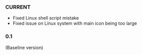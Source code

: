 ### CURRENT
* Fixed Linux shell script mistake
* Fixed issue on Linux system with main icon being too large

### 0.1
(Baseline version)
